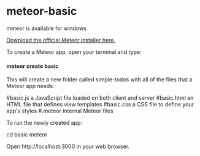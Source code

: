 # meteor-basic

meteor is available for windows

[Download the official Meteor installer here.](https://install.meteor.com/windows)

To create a Meteor app, open your terminal and type:

#### meteor create basic

This will create a new folder called simple-todos with all of the files that a Meteor app needs:

#basic.js     a JavaScript file loaded on both client and server
#basic.html   an HTML file that defines view templates
#basic.css    a CSS file to define your app's styles
#.meteor       internal Meteor files

To run the newly created app:

cd basic
meteor

Open http://localhost:3000 in your web browser.
